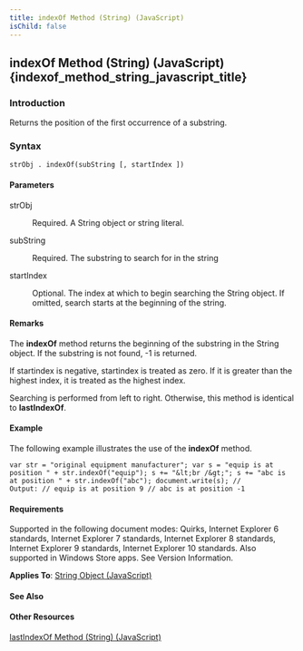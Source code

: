```yaml
---
title: indexOf Method (String) (JavaScript)
isChild: false
---
```


## indexOf Method (String) (JavaScript) {indexof_method_string_javascript_title}

### Introduction 

 Returns the position of the first occurrence of a substring.

### Syntax 

```
strObj . indexOf(subString [, startIndex ])
```

#### Parameters 

<div id="sectionSection0" class="section" name="collapseableSection" style="" expanded="true">
  <dl class="authored">
    <dt>
      <span class="parameter" sdata="paramReference" xmlns:util="util">strObj</span>
    </dt>
    <dd>
      <p xmlns:util="util">
        Required. A <span sdata="langKeyword" value="String"><span class="keyword">String</span></span> object or string literal.
      </p>
    </dd>
    <dt>
      <span class="parameter" sdata="paramReference" xmlns:util="util">subString</span>
    </dt>
    <dd>
      <p xmlns:util="util">
        Required. The substring to search for in the string
      </p>
    </dd>
    <dt>
      <span class="parameter" sdata="paramReference" xmlns:util="util">startIndex</span>
    </dt>
    <dd>
      <p xmlns:util="util">
        Optional. The index at which to begin searching the <span sdata="langKeyword" value="String"><span class="keyword">String</span></span> object. If omitted, search starts at the beginning of
        the string.
      </p>
    </dd>
  </dl>
</div>

#### Remarks 

<div id="languageReferenceRemarksSection" class="section" name="collapseableSection" style="">
  <p xmlns:util="util">
    The <b>indexOf</b> method returns the beginning of the substring in the <span sdata="langKeyword" value="String"><span class="keyword">String</span></span> object. If the substring is not found,
    -1 is returned.
  </p>
  <p xmlns:util="util">
    If <span class="parameter" sdata="paramReference">startindex</span> is negative, <span class="parameter" sdata="paramReference">startindex</span> is treated as zero. If it is greater than the
    highest index, it is treated as the highest index.
  </p>
  <p xmlns:util="util">
    Searching is performed from left to right. Otherwise, this method is identical to <b>lastIndexOf</b>.
  </p>
</div>

#### Example 

<p xmlns:util="util">
  The following example illustrates the use of the <b>indexOf</b> method.
</p>

```
var str = "original equipment manufacturer"; var s = "equip is at position " + str.indexOf("equip"); s += "&lt;br /&gt;"; s += "abc is at position " + str.indexOf("abc"); document.write(s); //
Output: // equip is at position 9 // abc is at position -1
```

#### Requirements 

<div id="requirementsTitleSection" class="section" name="collapseableSection" style="">
  <p xmlns:util="util"></p>
  <p>
    Supported in the following document modes: Quirks, Internet Explorer 6 standards, Internet Explorer 7 standards, Internet Explorer 8 standards, Internet Explorer 9 standards, Internet Explorer 10
    standards. Also supported in Windows Store apps. See Version Information.
  </p>
  <p xmlns:util="util">
    <b>Applies To</b>: <span sdata="link"><a href="8063ecd5-5778-4e87-b985-b21420171914.htm">String Object (JavaScript)</a></span>
  </p>
</div>

#### See Also 

<div id="seeAlsoSection" class="section" name="collapseableSection" style="">
  <h4 class="subHeading">
    Other Resources
  </h4>
  <div class="seeAlsoStyle">
    <span sdata="link" xmlns:util="util"><a href="1ed36ccd-0f0b-4f16-be45-0567207670af.htm">lastIndexOf Method (String) (JavaScript)</a></span>
  </div>
</div>

